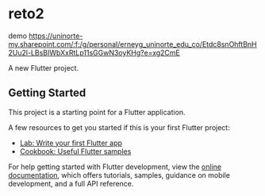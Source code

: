 # reto2
demo https://uninorte-my.sharepoint.com/:f:/g/personal/erneyg_uninorte_edu_co/Etdc8snOhftBnH2Uu2l-LBsBIWbXxRtLp11sGGwN3oyKHg?e=xg2CmE

A new Flutter project.

## Getting Started

This project is a starting point for a Flutter application.

A few resources to get you started if this is your first Flutter project:

- [Lab: Write your first Flutter app](https://docs.flutter.dev/get-started/codelab)
- [Cookbook: Useful Flutter samples](https://docs.flutter.dev/cookbook)

For help getting started with Flutter development, view the
[online documentation](https://docs.flutter.dev/), which offers tutorials,
samples, guidance on mobile development, and a full API reference.
